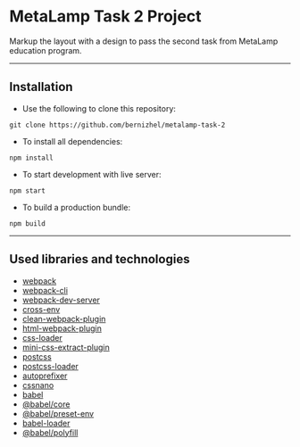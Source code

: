 # MetaLamp Task 2 Project

Markup the layout with a design to pass the second task from MetaLamp education program.

---
## Installation
- Use the following to clone this repository:
```
git clone https://github.com/bernizhel/metalamp-task-2
```
- To install all dependencies:
```
npm install
```
- To start development with live server:
```
npm start
```
- To build a production bundle:
```
npm build
```
---
## Used libraries and technologies
- [webpack](https://webpack.js.org/)
- [webpack-cli](https://webpack.js.org/api/cli/)
- [webpack-dev-server](https://webpack.js.org/configuration/dev-server/)
- [cross-env](https://www.npmjs.com/package//cross-env)
- [clean-webpack-plugin](https://www.npmjs.com/package/clean-webpack-plugin)
- [html-webpack-plugin](https://www.npmjs.com/package/html-webpack-plugin)
- [css-loader](https://webpack.js.org/loaders/css-loader/)
- [mini-css-extract-plugin](https://www.npmjs.com/package/mini-css-extract-plugin)
- [postcss](https://github.com/postcss/postcss)
- [postcss-loader](https://www.npmjs.com/package/postcss-loader)
- [autoprefixer](https://www.npmjs.com/package/autoprefixer)
- [cssnano](https://github.com/cssnano/cssnano)
- [babel](https://babeljs.io/)
- [@babel/core](https://www.npmjs.com/package/@babel/core)
- [@babel/preset-env](https://www.npmjs.com/package/@babel/preset-env)
- [babel-loader](https://www.npmjs.com/package/babel-loader)
- [@babel/polyfill]()